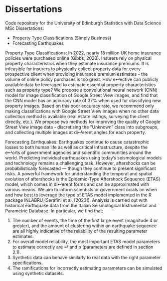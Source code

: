 # Dissertations

Code repository for the University of Edinburgh Statistics with Data Science MSc Dissertations:
- Property Type Classifications (Simply Business)
- Forecasting Earthquakes

Property Type Classifications:
In 2022, nearly 18 million UK home insurance policies were purchased online (Gibbs, 2023). Insurers rely on physical property characteristics when they estimate insurance premiums. It is infeasible for insurers to physically collect property data for every prospective client when providing insurance premium estimates - the volume of online policy purchases is too great. How e↵ective can publicly available data be leveraged to estimate essential property characteristics such as property type?
We propose a convolutional neural network (CNN) model for image classification of Google Street View images, and find that the CNN model has an accuracy rate of 37% when used for classifying new property images. Based on this poor accuracy rate, we recommend only making classifications with Google Street View images when no other data collection method is available (real estate listings, surveying the client directly, etc.). We propose two methods for improving the quality of Google Street View image data - discretising the ”Unknown” class into subgroups, and collecting multiple images at di↵erent angles for each property.

Forecasting Earthquakes:
Earthquakes continue to cause catastrophic losses to both human life as well as critical infrastructure, despite the e↵orts of government agencies and scientific communities around the world. Predicting individual earthquakes using today’s seismological models and technology remains a challenging task. However, aftershocks can be probabilistically forecasted — though they continue to present significant risks. A powerful framework for understanding the temporal and spatial evolution of aftershocks is the Epidemic-Type Aftershock Sequence (ETAS) model, which comes in di↵erent forms and can be approximated with various means.
We aim to inform scientists or government o cials on when and how best to leverage the type of ETAS model implemented in the R package INLABRU (Serafini et al. [2023]). Analysis is carried out with historical earthquake data from the Italian Seismological Instrumental and Parametric Database. In particular, we find that:
1. The number of events, the time of the first large event (magnitude 4 or greater), and the amount of clustering within an earthquake sequence are all highly indicative of the reliability of the resulting parameter estimates.
2. For overall model reliability, the most important ETAS model parameters to estimate correctly are ↵ and p (parameters are defined in section 2.1).
3. Synthetic data can behave similarly to real data with the right parameter specifications.
4. The ramifications for incorrectly estimating parameters can be simulated using synthetic datasets.
